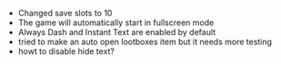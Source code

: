 - Changed save slots to 10
- The game will automatically start in fullscreen mode
- Always Dash and Instant Text are enabled by default
- tried to make an auto open lootboxes item but it needs more testing
- howt to disable hide text?
